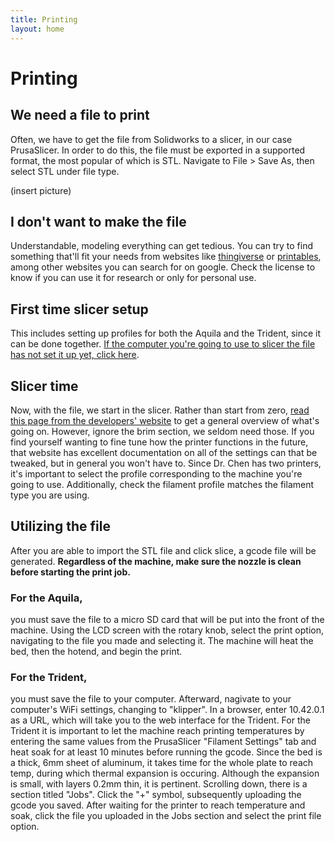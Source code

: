 ```yaml
---
title: Printing
layout: home
---
```


# Printing
## We need a file to print
Often, we have to get the file from Solidworks to a slicer, in our case PrusaSlicer. In order to do this, the file must be exported in a supported format, the most popular of which is STL. Navigate to File > Save As, then select STL under file type.

(insert picture)

## I don't want to make the file
Understandable, modeling everything can get tedious. You can try to find something that'll fit your needs from websites like [thingiverse] or [printables], among other websites you can search for on google. Check the license to know if you can use it for research or only for personal use.

## First time slicer setup
This includes setting up profiles for both the Aquila and the Trident, since it can be done together. [If the computer you're going to use to slicer the file has not set it up yet, click here].

## Slicer time
Now, with the file, we start in the slicer. Rather than start from zero, [read this page from the developers' website] to get a general overview of what's going on. However, ignore the brim section, we seldom need those. If you find yourself wanting to fine tune how the printer functions in the future, that website has excellent documentation on all of the settings can that be tweaked, but in general you won't have to. Since Dr. Chen has two printers, it's important to select the profile corresponding to the machine you're going to use. Additionally, check the filament profile matches the filament type you are using.

## Utilizing the file
After you are able to import the STL file and click slice, a gcode file will be generated. **Regardless of the machine, make sure the nozzle is clean before starting the print job.**

### For the Aquila,
you must save the file to a micro SD card that will be put into the front of the machine. Using the LCD screen with the rotary knob, select the print option, navigating to the file you made and selecting it. The machine will heat the bed, then the hotend, and begin the print.

### For the Trident,
you must save the file to your computer. Afterward, nagivate to your computer's WiFi settings, changing to "klipper". In a browser, enter 10.42.0.1 as a URL, which will take you to the web interface for the Trident. For the Trident it is important to let the machine reach printing temperatures by entering the same values from the PrusaSlicer "Filament Settings" tab and heat soak for at least 10 minutes before running the gcode. Since the bed is a thick, 6mm sheet of aluminum, it takes time for the whole plate to reach temp, during which thermal expansion is occuring. Although the expansion is small, with layers 0.2mm thin, it is pertinent. Scrolling down, there is a section titled "Jobs". Click the "+" symbol, subsequently uploading the gcode you saved. After waiting for the printer to reach temperature and soak, click the file you uploaded in the Jobs section and select the print file option.

[read this page from the developers' website]: https://help.prusa3d.com/article/first-print-with-prusaslicer_1753
[If the computer you're going to use to slicer the file has not set it up yet, click here]: https://intervade.github.io/trident-walkthrough/slicer_setup.html
[thingiverse]: https://www.thingiverse.com
[printables]: https://www.printables.com
